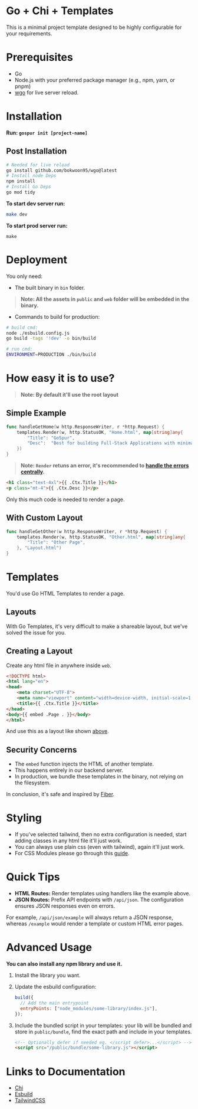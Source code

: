 # Go + Chi + Templates

This is a minimal project template designed to be highly configurable for your requirements.

# Prerequisites

- Go
- Node.js with your preferred package manager (e.g., npm, yarn, or pnpm)
- [wgo](https://github.com/bokwoon95/wgo) for live server reload.

# Installation

**Run: `gospur init [project-name]`**

## Post Installation

```sh
# Needed for live reload
go install github.com/bokwoon95/wgo@latest
# Install node Deps
npm install
# Install Go Deps
go mod tidy
```

**To start dev server run:**

```sh
make dev
```

**To start prod server run:**

```
make
```

# Deployment

You only need:

- The built binary in `bin` folder.

> **Note: All the assets in `public` and `web` folder will be embedded in the binary.**

- Commands to build for production:
```sh
# build cmd:
node ./esbuild.config.js
go build -tags '!dev' -o bin/build

# run cmd: 
ENVIRONMENT=PRODUCTION ./bin/build
```

# How easy it is to use?

> **Note: By default it'll use the root layout**

## Simple Example
```go
func handleGetHome(w http.ResponseWriter, r *http.Request) {
	templates.Render(w, http.StatusOK, "Home.html", map[string]any{
		"Title": "GoSpur",
		"Desc":  "Best for building Full-Stack Applications with minimal JavaScript",
	})
}
```
> **Note: `Render` retuns an error, it's recommended to [handle the errors centrally](/docs/recommendations/http-error-handling.md).**

```html
<h1 class="text-4xl">{{ .Ctx.Title }}</h1>
<p class="mt-4">{{ .Ctx.Desc }}</p>
```
Only this much code is needed to render a page.

## With Custom Layout
```go
func handleGetOther(w http.ResponseWriter, r *http.Request) {
	templates.Render(w, http.StatusOK, "Other.html", map[string]any{
		"Title": "Other Page",
	}, "Layout.html")    
}
```

# Templates

You'd use Go HTML Templates to render a page. 

## Layouts

With Go Templates, it's very difficult to make a shareable layout, but we've solved the issue for you.

## Creating a Layout

Create any html file in anywhere inside `web`.

```html
<!DOCTYPE html>
<html lang="en">
<head>
    <meta charset="UTF-8">
    <meta name="viewport" content="width=device-width, initial-scale=1.0">
    <title>{{ .Ctx.Title }}</title>
</head>
<body>{{ embed .Page . }}</body>
</html>
```

And use this as a layout like shown [above](#with-custom-layout).

## Security Concerns

- The `embed` function injects the HTML of another template.
- This happens entirely in our backend server.
- In production, we bundle these templates in the binary, not relying on the filesystem.

In conclusion, it's safe and inspired by [Fiber](https://docs.gofiber.io).  

# Styling

- If you've selected tailwind, then no extra configuration is needed, start adding classes in any html file it'll just work.
- You can always use plain css (even with tailwind), again it'll just work.
- For CSS Modules please go through this [guide](https://github.com/ttempaa/esbuild-plugin-tailwindcss?tab=readme-ov-file#css-modules).

# Quick Tips

- **HTML Routes:** Render templates using handlers like the example above.
- **JSON Routes:** Prefix API endpoints with `/api/json`. The configuration ensures JSON responses even on errors.

For example, `/api/json/example` will always return a JSON response, whereas `/example` would render a template or custom HTML error pages.

# Advanced Usage

**You can also install any npm library and use it.**

1.  Install the library you want.
2.  Update the esbuild configuration:

    ```js
    build({
      // Add the main entrypoint
      entryPoints: ["node_modules/some-library/index.js"],
    });
    ```

3.  Include the bundled script in your templates:
    your lib will be bundled and store in `public/bundle`, find the exact path and include in your templates.

    ```html
    <!-- Optionally defer if needed eg. </script defer>...</script> -->
    <script src="/public/bundle/some-library.js"></script>
    ```

# Links to Documentation

- [Chi](https://go-chi.io/#/README)
- [Esbuild](https://esbuild.github.io)
- [TailwindCSS](https://tailwindcss.com)
